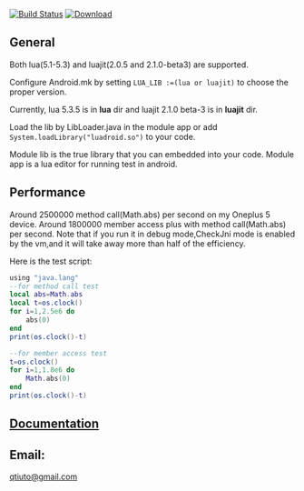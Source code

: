 [![Build Status](https://travis-ci.org/qtiuto/lua-for-android.svg?branch=master)](https://travis-ci.org/qtiuto/lua-for-android)
[![Download](https://api.bintray.com/packages/karven/maven/luadroid/images/download.svg) ](https://bintray.com/karven/maven/luadroid/_latestVersion)
<br>

## General

Both lua(5.1-5.3) and luajit(2.0.5 and 2.1.0-beta3) are supported.
     
Configure Android.mk by setting `LUA_LIB :=(lua or luajit)`
to choose the proper version.
     
Currently, lua 5.3.5 is in **lua** dir and luajit 2.1.0 beta-3 is in **luajit** dir.

Load the lib by LibLoader.java in the module app or add `System.loadLibrary("luadroid.so")`
to your code.
     
Module lib is the true library that you can embedded into your code.
Module app is a lua editor for running test in android.
     
## Performance

  Around 2500000 method call(Math.abs) per second on my Oneplus 5 device.
  Around 1800000 member access plus with method call(Math.abs) per second.
  Note that if you run it in debug mode,CheckJni mode is enabled by the
  vm,and it will take away more than half of the efficiency.
  
  Here is the test script:
  ```lua
  using "java.lang"
  --for method call test
  local abs=Math.abs
  local t=os.clock()
  for i=1,2.5e6 do
      abs(0)
  end
  print(os.clock()-t)
  
  --for member access test
  t=os.clock()
  for i=1,1.8e6 do
      Math.abs(0)
  end
  print(os.clock()-t)
  ```
 
## [Documentation](wiki/Home)
     
## Email: 
 <qtiuto@gmail.com>     












